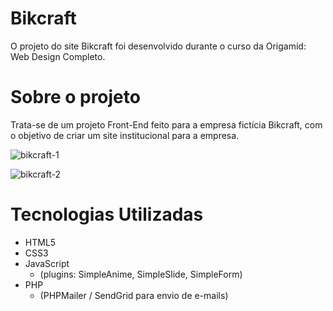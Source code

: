 # Bikcraft

O projeto do site Bikcraft foi desenvolvido durante o curso da Origamid: Web Design Completo.

# Sobre o projeto

Trata-se de um projeto Front-End feito para a empresa fictícia Bikcraft, com o objetivo de criar um site institucional para a empresa. 

![bikcraft-1](https://user-images.githubusercontent.com/13875796/185764224-aa75f498-151e-45ea-b7e1-32cd5fbbc828.png)

![bikcraft-2](https://user-images.githubusercontent.com/13875796/185764257-ec76562f-421b-4626-b244-7930c7b6ab35.png)


# Tecnologias Utilizadas

- HTML5 
- CSS3
- JavaScript 
    - (plugins: SimpleAnime, SimpleSlide, SimpleForm)
- PHP
    - (PHPMailer / SendGrid para envio de e-mails)

